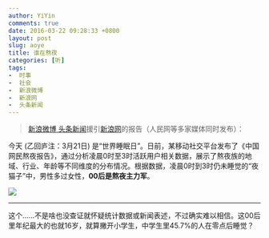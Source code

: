 ```yaml
---
author: YiYin
comments: true
date: 2016-03-22 09:28:33 +0800
layout: post
slug: aoye
title: 谁在熬夜
categories: [听]
tags:
-  时事
-  社会
-  新浪微博
-  新浪网
-  头条新闻
---
```

<div class="quote"> <blockquote>
    	<a href="http://weibo.com/1618051664/DnirLw8j6?ref=collection&type=comment#_rnd1458609173747">新浪微博 头条新闻</a>援引<a href="http://news.sina.com.cn/c/nd/2016-03-21/doc-ifxqnskh1061726.shtml">新浪网</a>的报告（人民网等多家媒体同时发布）：  
    </blockquote>
</div>

今天 (乙回庐注：3月21日) 是“世界睡眠日”。日前，某移动社交平台发布了《中国网民熬夜报告》，通过分析凌晨0时至3时活跃用户相关数据，展示了熬夜族的地域、行业、年龄等不同维度的分布情况。根据数据，凌晨0时到3时仍未睡觉的“夜猫子”中，男性多过女性，**00后是熬夜主力军**。

![](http://n.sinaimg.cn/news/transform/20160321/jyZc-fxqnskh1063517.jpg)

<hr/>
<div class="commentsonquote">
<div class="yiyin">这个……不是啥也没查证就怀疑统计数据或新闻表述，不过确实难以相信。这00后里年纪最大的也就16岁，就算撇开小学生，中学生里45.7%的人在零点后睡觉？
</div>
</div>


